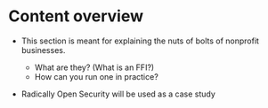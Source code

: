 # Content overview

* This section is meant for explaining the nuts of bolts of nonprofit businesses.
  * What are they?  (What is an FFI?)
  * How can you run one in practice?
  
* Radically Open Security will be used as a case study
